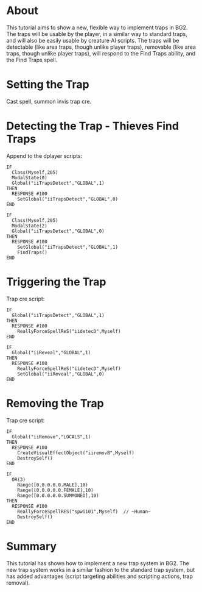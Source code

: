# About
This tutorial aims to show a new, flexible way to implement traps in BG2. The traps will be usable by the player, in a similar way to standard traps, and will also be easily usable by creature AI scripts. The traps will be detectable (like area traps, though unlike player traps), removable (like area traps, though unlike player traps), will respond to the Find Traps ability, and the Find Traps spell.

# Setting the Trap
Cast spell, summon invis trap cre.

# Detecting the Trap - Thieves Find Traps
Append to the dplayer scripts:

```plaintext
IF 
  Class(Myself,205)
  ModalState(0)
  Global("iiTrapsDetect","GLOBAL",1)
THEN
  RESPONSE #100
    SetGlobal("iiTrapsDetect","GLOBAL",0)
END

IF 
  Class(Myself,205)
  ModalState(2)
  Global("iiTrapsDetect","GLOBAL",0)
THEN
  RESPONSE #100
    SetGlobal("iiTrapsDetect","GLOBAL",1)
    FindTraps()
END
```

# Triggering the Trap
Trap cre script:

```plaintext
IF
  Global("iiTrapsDetect","GLOBAL",1)
THEN
  RESPONSE #100
    ReallyForceSpellReS("iidetecD",Myself)
END

IF
  Global("iiReveal","GLOBAL",1)
THEN
  RESPONSE #100
    ReallyForceSpellReS("iidetecD",Myself)
    SetGlobal("iiReveal","GLOBAL",0)
END
```

# Removing the Trap
Trap cre script:

```plaintext
IF
  Global("iiRemove","LOCALS",1)
THEN
  RESPONSE #100
    CreateVisualEffectObject("iiremovB",Myself)
    DestroySelf()
END

IF
  OR(3)
    Range([0.0.0.0.0.MALE],10)
    Range([0.0.0.0.0.FEMALE],10)
    Range([0.0.0.0.0.SUMMONED],10)
THEN
  RESPONSE #100
    ReallyForceSpellRES("spwi101",Myself)  // ~Human~
    DestroySelf()
END
```

# Summary
This tutorial has shown how to implement a new trap system in BG2. The new trap system works in a similar fashion to the standard trap system, but has added advantages (script targeting abilities and scripting actions, trap removal).